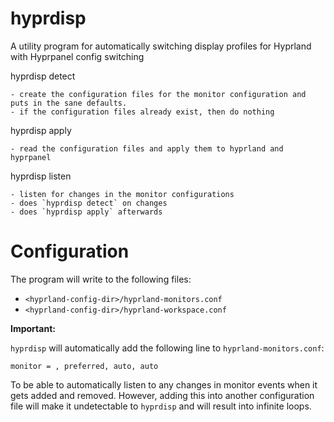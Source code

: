# hyprdisp
A utility program for automatically switching display profiles for Hyprland with Hyprpanel config  switching


hyprdisp detect

    - create the configuration files for the monitor configuration and puts in the sane defaults.
    - if the configuration files already exist, then do nothing

hyprdisp apply

    - read the configuration files and apply them to hyprland and hyprpanel

hyprdisp listen

    - listen for changes in the monitor configurations
    - does `hyprdisp detect` on changes
    - does `hyprdisp apply` afterwards

# Configuration

The program will write to the following files:

* `<hyprland-config-dir>/hyprland-monitors.conf`
* `<hyprland-config-dir>/hyprland-workspace.conf`

__Important:__

`hyprdisp` will automatically add the following line to `hyprland-monitors.conf`:

```
monitor = , preferred, auto, auto
```

To be able to automatically listen to any changes in monitor events when it gets added and removed. However, adding this
into another configuration file will make it undetectable to `hyprdisp` and will result into infinite loops.
